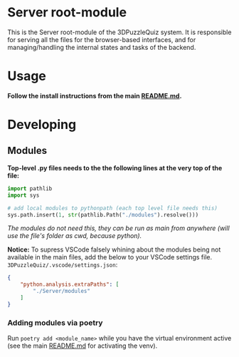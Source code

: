# Server root-module
This is the Server root-module of the 3DPuzzleQuiz system. It is responsible for serving all the files for the browser-based interfaces, and for managing/handling the internal states and tasks of the backend.

# Usage
**Follow the install instructions from the main [README.md](../README.md).**

# Developing
## Modules
**Top-level .py files needs to the the following lines at the very top of the file:**
```python
import pathlib
import sys

# add local modules to pythonpath (each top level file needs this)
sys.path.insert(1, str(pathlib.Path("./modules").resolve()))
```
*The modules do not need this, they can be run as main from anywhere (will use the file's folder as cwd, because python).*

**Notice:** To supress VSCode falsely whining about the modules being not available in the main files, add the below to your VSCode settings file.
`3DPuzzleQuiz/.vscode/settings.json`:
```json
{
    "python.analysis.extraPaths": [
        "./Server/modules"
    ]
}
```

### Adding modules via poetry
Run `poetry add <module_name>` while you have the virtual environment active (see the main [README.md](../README.md) for activating the venv).
